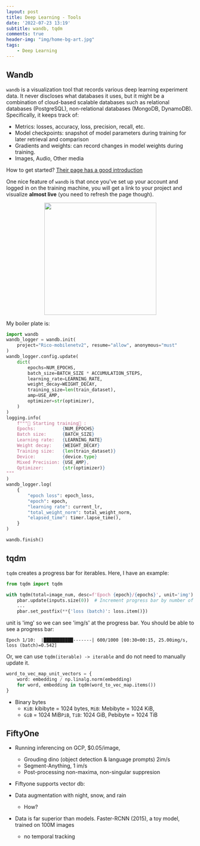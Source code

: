 ```yaml
---
layout: post
title: Deep Learning - Tools
date: '2022-07-23 13:19'
subtitle: wandb, tqdm
comments: true
header-img: "img/home-bg-art.jpg"
tags:
    - Deep Learning
---
```


## Wandb

`wandb` is a visualization tool that records various deep learning experiment data. It never discloses what databases it uses, but it might be a combination of cloud-based scalable databases such as relational databases (PostgreSQL), non-relational databases (MongoDB, DynamoDB). Specifically, it keeps track of:

- Metrics: losses, accuracy, loss, precision, recall, etc.
- Model checkpoints: snapshot of model parameters during training for later retrieval and comparison
- Gradients and weights: can record changes in model weights during training.
- Images, Audio, Other media

How to get started? [Their page has a good introduction](https://github.com/wandb/wandb?tab=readme-ov-file)

One nice feature of `wandb` is that once you've set up your account and logged in on the training machine, you will get a link to your project and visualize **almost live** (you need to refresh the page though).

<div style="text-align: center;">
<p align="center">
    <figure>
        <img src="https://github.com/user-attachments/assets/f135d44f-bea9-40ee-8279-78dc356cc77b" height="300" alt=""/>
    </figure>
</p>
</div>

My boiler plate is:

```python
import wandb
wandb_logger = wandb.init(
    project="Rico-mobilenetv2", resume="allow", anonymous="must"
)
wandb_logger.config.update(
    dict(
        epochs=NUM_EPOCHS,
        batch_size=BATCH_SIZE * ACCUMULATION_STEPS,
        learning_rate=LEARNING_RATE,
        weight_decay=WEIGHT_DECAY,
        training_size=len(train_dataset),
        amp=USE_AMP,
        optimizer=str(optimizer),
    )
)
logging.info(
    f"""🚀 Starting training🚀 :
    Epochs:          {NUM_EPOCHS}
    Batch size:      {BATCH_SIZE}
    Learning rate:   {LEARNING_RATE}
    Weight decay:    {WEIGHT_DECAY}
    Training size:   {len(train_dataset)}
    Device:          {device.type}
    Mixed Precision: {USE_AMP},
    Optimizer:       {str(optimizer)}
"""
)
wandb_logger.log(
    {
        "epoch loss": epoch_loss,
        "epoch": epoch,
        "learning rate": current_lr,
        "total_weight_norm": total_weight_norm,
        "elapsed_time": timer.lapse_time(),
    }
)

wandb.finish()
```

## tqdm

`tqdm` creates a progress bar for iterables. Here, I have an example:

```python
from tqdm import tqdm

with tqdm(total=image_num, desc=f'Epoch {epoch}/{epochs}', unit='img') as pbar: 
    pbar.update(inputs.size(0))  # Increment progress bar by number of images in the batch
    ...
    pbar.set_postfix(**{'loss (batch)': loss.item()})
```

unit is 'img' so we can see 'img/s' at the progress bar.
You should be able to see a progress bar:

```
Epoch 1/10:  |███████████-------| 600/1000 [00:30<00:15, 25.00img/s, loss (batch)=0.542]
```

Or, we can use `tqdm(iterable) -> iterable` and do not need to manually update it.

```python
word_to_vec_map_unit_vectors = {
    word: embedding / np.linalg.norm(embedding)
    for word, embedding in tqdm(word_to_vec_map.items())
}
```

- Binary bytes
  - `KiB`: kibibyte = 1024 bytes, `MiB`: Mebibyte = 1024 KiB,
  - `GiB` = 1024 MiB`PiB`, `TiB`: 1024 GiB, Pebibyte = 1024 TiB

## FiftyOne

- Running inferencing on GCP, $0.05/image,
  - Grouding dino (object detection & language prompts) 2im/s
  - Segment-Anything, 1 im/s
  - Post-processing non-maxima, non-singular suppresion
- Fiftyone supports vector db:

- Data augmentation with night, snow, and rain
  - How?
- Data is far superior than models. Faster-RCNN (2015), a toy model, trained on 100M images
  - no temporal tracking
